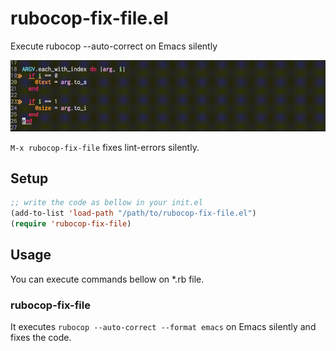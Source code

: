 # rubocop-fix-file.el

Execute rubocop --auto-correct on Emacs silently

![image](./images/image.gif)

`M-x rubocop-fix-file` fixes lint-errors silently.

## Setup

```el
;; write the code as bellow in your init.el
(add-to-list 'load-path "/path/to/rubocop-fix-file.el")
(require 'rubocop-fix-file)
```

## Usage

You can execute commands bellow on *.rb file.

### rubocop-fix-file

It executes `rubocop --auto-correct --format emacs` on Emacs silently and fixes the code.
